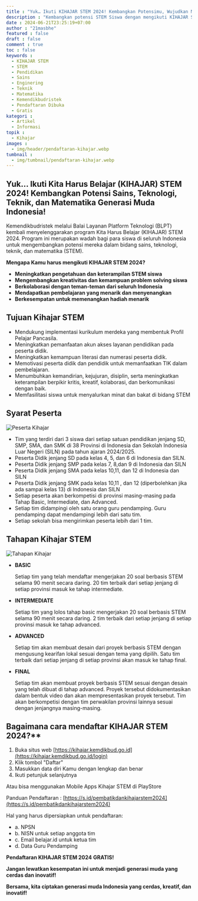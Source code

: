 ```yaml
---
title : "Yuk… Ikuti KIHAJAR STEM 2024! Kembangkan Potensimu, Wujudkan Mimpimu"
description : "Kembangkan potensi STEM Siswa dengan mengikuti KIHAJAR STEM 2024! Pendaftaran dibuka dari tanggal 25 Juli hingga 25 September 2024. Kunjungi situs web https://kihajar.kemdikbud.go.id/login untuk informasi lebih lanjut."
date : 2024-06-21T23:25:19+07:00
author : "21masbhe"
featured : false
draft : false
comment : true
toc : false
keywords : 
  - KIHAJAR STEM
  - STEM
  - Pendidikan
  - Sains
  - Enginering
  - Teknik
  - Matematika
  - Kemendikbudristek
  - Pendaftaran Dibuka
  - Gratis
kategori : 
  - Artikel
  - Informasi
topik :
  - Kihajar
images : 
  - img/header/pendaftaran-kihajar.webp
tumbnail : 
  - img/tumbnail/pendaftaran-kihajar.webp
---
```


## Yuk… Ikuti Kita Harus Belajar (KIHAJAR) STEM 2024! Kembangkan Potensi Sains, Teknologi, Teknik, dan Matematika Generasi Muda Indonesia!
Kemendikbudristek melalui Balai Layanan Platform Teknologi (BLPT) kembali menyelenggarakan program Kita Harus Belajar (KIHAJAR) STEM 2024. Program ini merupakan wadah bagi para siswa di seluruh Indonesia untuk mengembangkan potensi mereka dalam bidang sains, teknologi, teknik, dan matematika (STEM).


**Mengapa Kamu harus mengikuti KIHAJAR STEM 2024?**

* **Meningkatkan pengetahuan dan keterampilan STEM siswa**
* **Mengembangkan kreativitas dan kemampuan problem solving siswa**
* **Berkolaborasi dengan teman-teman dari seluruh Indonesia**
* **Mendapatkan pembelajaran yang menarik dan menyenangkan**
* **Berkesempatan untuk memenangkan hadiah menarik**

## Tujuan Kihajar STEM 
- Mendukung implementasi kurikulum merdeka yang membentuk Profil Pelajar Pancasila.
- Meningkatkan pemanfaatan akun akses layanan pendidikan pada peserta didik.
- Meningkatkan kemampuan literasi dan numerasi peserta didik.
- Memotivasi peserta didik dan pendidik untuk memanfaatkan TIK dalam pembelajaran.
- Menumbuhkan kemandirian, kejujuran, disiplin, serta meningkatkan keterampilan berpikir kritis, kreatif, kolaborasi, dan berkomunikasi dengan baik.
- Memfasilitasi siswa untuk menyalurkan minat dan bakat di bidang STEM

## Syarat Peserta 
![Peserta Kihajar](/images/kihajar/peserta-kihajar.jpg)
- Tim yang terdiri dari 3 siswa dari setiap satuan pendidikan jenjang SD, SMP, SMA, dan SMK di 38 Provinsi di Indonesia dan Sekolah Indonesia Luar Negeri (SILN) pada tahun ajaran 2024/2025.
- Peserta Didik jenjang SD pada kelas 4, 5, dan 6 di Indonesia dan SILN.
- Peserta Didik jenjang SMP pada kelas 7, 8,dan 9 di Indonesia dan SILN
- Peserta Didik jenjang SMA pada kelas 10,11, dan 12 di Indonesia dan SILN
- Peserta Didik jenjang SMK pada kelas 10,11 , dan 12 (diperbolehkan jika ada sampai kelas 13) di Indonesia dan SILN
- Setiap peserta akan berkompetisi di provinsi masing-masing pada Tahap Basic, Intermediate, dan Advanced.
- Setiap tim didampingi oleh satu orang guru pendamping. Guru pendamping dapat mendampingi lebih dari satu tim.
- Setiap sekolah bisa mengirimkan peserta lebih dari 1 tim.

## Tahapan Kihajar STEM
![Tahapan Kihajar](/images/kihajar/tahapan-kihajar.jpg)
- **BASIC**
  
  Setiap tim yang telah mendaftar mengerjakan 20 soal berbasis STEM selama 90 menit secara daring. 20 tim terbaik dari setiap jenjang di setiap provinsi masuk ke tahap intermediate.

- **INTERMEDIATE**
  
  Setiap tim yang lolos tahap basic mengerjakan 20 soal berbasis STEM selama 90 menit secara daring. 2 tim terbaik dari setiap jenjang di setiap provinsi masuk ke tahap advanced.

- **ADVANCED**
  
  Setiap tim akan membuat desain dari proyek berbasis STEM dengan mengusung kearifan lokal sesuai dengan tema yang dipilih. Satu tim terbaik dari setiap jenjang di setiap provinsi akan masuk ke tahap final.

- **FINAL**
  
  Setiap tim akan membuat proyek berbasis STEM sesuai dengan desain yang telah dibuat di tahap advanced. Proyek tersebut didokumentasikan dalam bentuk video dan akan mempresentasikan proyek tersebut. Tim akan berkompetisi dengan tim perwakilan provinsi lainnya sesuai dengan jenjangnya masing-masing.
	

## Bagaimana cara mendaftar KIHAJAR STEM 2024?**

1. Buka situs web [https://kihajar.kemdikbud.go.id](https://kihajar.kemdikbud.go.id/login)
2. Klik tombol "Daftar"
3. Masukkan data diri Kamu dengan lengkap dan benar
4. Ikuti petunjuk selanjutnya
   
Atau bisa menggunakan Mobile Apps Kihajar STEM di PlayStore

Panduan Pendaftaran : [https://s.id/pembatikdankihajarstem2024](https://s.id/pembatikdankihajarstem2024)

Hal yang harus dipersiapkan untuk pendaftaran:
- a. NPSN
- b. NISN untuk setiap anggota tim
- c. Email belajar.id untuk ketua tim 
- d. Data Guru Pendamping

**Pendaftaran KIHAJAR STEM 2024** **GRATIS!**

**Jangan lewatkan kesempatan ini untuk menjadi generasi muda yang cerdas dan inovatif!**

**Bersama, kita ciptakan generasi muda Indonesia yang cerdas, kreatif, dan inovatif!**